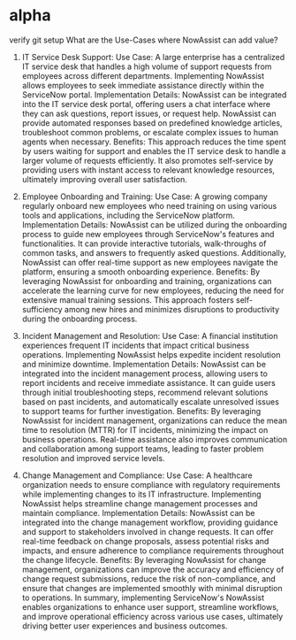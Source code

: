 # alpha
verify git setup
What are the Use-Cases where NowAssist can add value?
1. IT Service Desk Support:
Use Case: A large enterprise has a centralized IT service desk that handles a high volume of support requests from employees across different departments. Implementing NowAssist allows employees to seek immediate assistance directly within the ServiceNow portal.
Implementation Details: NowAssist can be integrated into the IT service desk portal, offering users a chat interface where they can ask questions, report issues, or request help. NowAssist can provide automated responses based on predefined knowledge articles, troubleshoot common problems, or escalate complex issues to human agents when necessary.
Benefits: This approach reduces the time spent by users waiting for support and enables the IT service desk to handle a larger volume of requests efficiently. It also promotes self-service by providing users with instant access to relevant knowledge resources, ultimately improving overall user satisfaction.

2. Employee Onboarding and Training:
Use Case: A growing company regularly onboard new employees who need training on using various tools and applications, including the ServiceNow platform.
Implementation Details: NowAssist can be utilized during the onboarding process to guide new employees through ServiceNow's features and functionalities. It can provide interactive tutorials, walk-throughs of common tasks, and answers to frequently asked questions. Additionally, NowAssist can offer real-time support as new employees navigate the platform, ensuring a smooth onboarding experience.
Benefits: By leveraging NowAssist for onboarding and training, organizations can accelerate the learning curve for new employees, reducing the need for extensive manual training sessions. This approach fosters self-sufficiency among new hires and minimizes disruptions to productivity during the onboarding process.

3. Incident Management and Resolution:
Use Case: A financial institution experiences frequent IT incidents that impact critical business operations. Implementing NowAssist helps expedite incident resolution and minimize downtime.
Implementation Details: NowAssist can be integrated into the incident management process, allowing users to report incidents and receive immediate assistance. It can guide users through initial troubleshooting steps, recommend relevant solutions based on past incidents, and automatically escalate unresolved issues to support teams for further investigation.
Benefits: By leveraging NowAssist for incident management, organizations can reduce the mean time to resolution (MTTR) for IT incidents, minimizing the impact on business operations. Real-time assistance also improves communication and collaboration among support teams, leading to faster problem resolution and improved service levels.

4. Change Management and Compliance:
Use Case: A healthcare organization needs to ensure compliance with regulatory requirements while implementing changes to its IT infrastructure. Implementing NowAssist helps streamline change management processes and maintain compliance.
Implementation Details: NowAssist can be integrated into the change management workflow, providing guidance and support to stakeholders involved in change requests. It can offer real-time feedback on change proposals, assess potential risks and impacts, and ensure adherence to compliance requirements throughout the change lifecycle.
Benefits: By leveraging NowAssist for change management, organizations can improve the accuracy and efficiency of change request submissions, reduce the risk of non-compliance, and ensure that changes are implemented smoothly with minimal disruption to operations.
In summary, implementing ServiceNow's NowAssist enables organizations to enhance user support, streamline workflows, and improve operational efficiency across various use cases, ultimately driving better user experiences and business outcomes.
